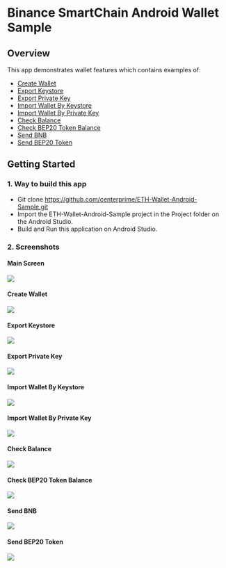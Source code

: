 # Binance SmartChain Android Wallet Sample

## Overview 

This app demonstrates wallet features which contains examples of: 
  - [Create Wallet](#create-wallet)
  - [Export Keystore](#export-keystore)
  - [Export Private Key](#export-private-key)
  - [Import Wallet By Keystore](#import-wallet-by-keystore)
  - [Import Wallet By Private Key](#import-wallet-by-private-key)
  - [Check Balance](#check-balance)
  - [Check BEP20 Token Balance](#check_bep20-token-balance)
  - [Send BNB](#send-bnb)
  - [Send BEP20 Token](#send-bep20-token)


## Getting Started 

### 1. Way to build this app 
- Git clone https://github.com/centerprime/ETH-Wallet-Android-Sample.git 
- Import the ETH-Wallet-Android-Sample project in the Project folder on the Android Studio.
- Build and Run this application on Android Studio. 

### 2. Screenshots

#### Main Screen
<img src="https://centerprime.technology/images/github/binance smart chain/main_screen.png">

#### Create Wallet 
<img src="https://centerprime.technology/images/github/binance smart chain/create_wallet.png">

#### Export Keystore
<img src="https://centerprime.technology/images/github/binance smart chain/export_keystore.png">

#### Export Private Key
<img src="https://centerprime.technology/images/github/binance smart chain/export_private_key.png">

#### Import Wallet By Keystore
<img src="https://centerprime.technology/images/github/binance smart chain/import_wallet_by_keystore.png">

#### Import Wallet By Private Key
<img src="https://centerprime.technology/images/github/binance smart chain/import_wallet_by_private_key.png"> 

#### Check Balance
<img src="https://centerprime.technology/images/github/binance smart chain/check_balance.png">  

#### Check BEP20 Token Balance
<img src="https://centerprime.technology/images/github/binance smart chain/check_token_balance.png">  

#### Send BNB
<img src="https://centerprime.technology/images/github/binance smart chain/send_bnb.png">

#### Send BEP20 Token 
<img src="https://centerprime.technology/images/github/binance smart chain/send_bep20_token.png"> 
